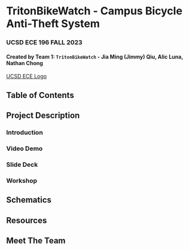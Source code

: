 # TritonBikeWatch - Campus Bicycle Anti-Theft System
### UCSD ECE 196 FALL 2023  
#### Created by Team 1: `TritonBikeWatch` - Jia Ming (Jimmy) Qiu, Alic Luna, Nathan Chong

[UCSD ECE Logo](https://https://raw.githubusercontent.com/jiamingqiu-jimmy/TritonBikeWatch/main/Assets/ECE_Logo.png)


## Table of Contents

## Project Description

### Introduction


### Video Demo


### Slide Deck

### Workshop 

## Schematics


## Resources


## Meet The Team